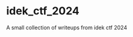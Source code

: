 # idek_ctf_2024

<!--
#field
CTF

#groups
Writeups

#languages
Python

#frames and libs

-->

A small collection of writeups from idek ctf 2024
